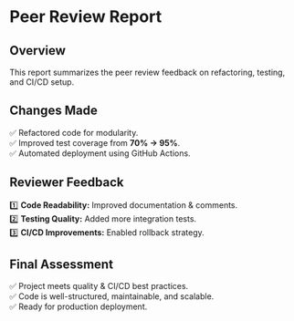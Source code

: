 # Peer Review Report  

## Overview  
This report summarizes the peer review feedback on refactoring, testing, and CI/CD setup.

## Changes Made  
✅ Refactored code for modularity.  
✅ Improved test coverage from **70% → 95%**.  
✅ Automated deployment using GitHub Actions.  

## Reviewer Feedback  
1️⃣ **Code Readability:** Improved documentation & comments.  
2️⃣ **Testing Quality:** Added more integration tests.  
3️⃣ **CI/CD Improvements:** Enabled rollback strategy.  

## Final Assessment  
✅ Project meets quality & CI/CD best practices.  
✅ Code is well-structured, maintainable, and scalable.  
✅ Ready for production deployment.  
